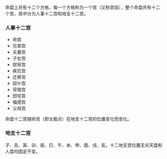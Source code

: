 命盘上共有十二个方格，每一个方格称为一个宫（又称宫垣），整个命盘共有十二个宫，其中分为人事十二宫和地支十二宫。

### 人事十二宫

- 命宫
- 兄弟宫
- 夫妻宫
- 子女宫
- 财帛宫
- 疾厄宫
- 迁移宫
- 奴仆宫
- 官禄宫
- 田宅宫
- 福德宫
- 父母宫  

命盘十二宫随命宫（即太极点）在地支十二宫的位置变化而变化。

### 地支十二宫

子、丑、寅、卯、辰、巳、午、未、申、酉、戍、亥。十二地支宫位置无论天盘和人盘均固定不变。
